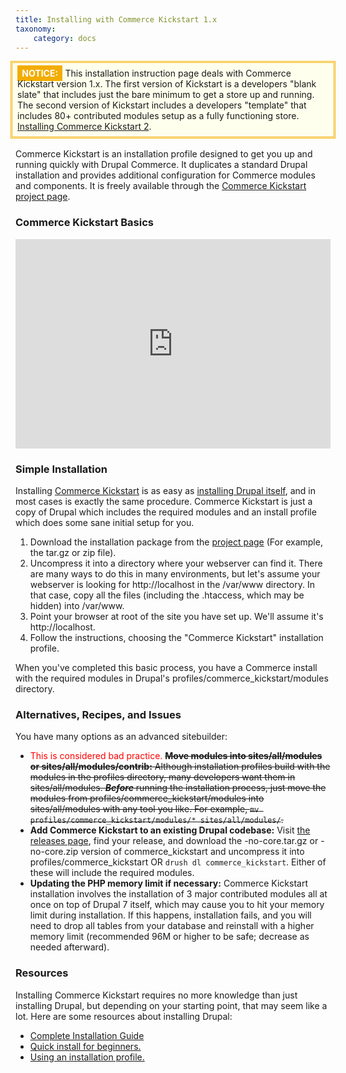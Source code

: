 ```yaml
---
title: Installing with Commerce Kickstart 1.x
taxonomy:
    category: docs
---
```


<div style="border: 3px double #F3AD00; padding: 8px; margin: 0 -8px 16px -8px; background: #FFFFED"><strong style="color:white;background:#F3AD00;padding:4px;">&nbsp;NOTICE:&nbsp;</strong> This installation instruction page deals with Commerce Kickstart version 1.x. The first version of Kickstart is a developers "blank slate" that includes just the bare minimum to get a store up and running. The second version of Kickstart includes a developers "template" that includes 80+ contributed modules setup as a fully functioning store. <a href="/commerce-kickstart-2/install">Installing Commerce Kickstart 2</a>.</div>

Commerce Kickstart is an installation profile designed to get you up and running quickly with Drupal Commerce. It duplicates a standard Drupal installation and provides additional configuration for Commerce modules and components.  It is freely available through the <a href="http://drupal.org/project/commerce_kickstart">Commerce Kickstart project page</a>.

<h3>Commerce Kickstart Basics</h3>
<iframe src="https://drupalize.me/ajax/drupalizeme_embed/690" height="335" width="100%" frameborder="0" scrolling="no" allowfullscreen></iframe>

<h3>Simple Installation</h3>
Installing <a href="http://drupal.org/project/commerce_kickstart">Commerce Kickstart</a> is as easy as <a href="http://drupal.org/documentation/install">installing Drupal itself</a>, and in most cases is exactly the same procedure. Commerce Kickstart is just a copy of Drupal which includes the required modules and an install profile which does some sane initial setup for you.

<ol>
<li>Download the installation package from the <a href="http://drupal.org/project/commerce_kickstart">project page</a> (For example, the tar.gz or zip file).</li>
<li>Uncompress it into a directory where your webserver can find it. There are many ways to do this in many environments, but let's assume your webserver is looking for http://localhost in the /var/www directory. In that case, copy all the files (including the .htaccess, which may be hidden) into /var/www. </li>
<li>Point your browser at root of the site you have set up.  We'll assume it's http://localhost.</li> 
<li>Follow the instructions, choosing the "Commerce Kickstart" installation profile.</li>
</ol>

When you've completed this basic process, you have a Commerce install with the required modules in Drupal's profiles/commerce_kickstart/modules directory.

<h3>Alternatives, Recipes, and Issues</h3>

You have many options as an advanced sitebuilder:
<ul>
<li><span style="color:red;">This is considered bad practice.</span> <strike><b>Move modules into sites/all/modules or sites/all/modules/contrib:</b> Although installation profiles build with the modules in the profiles directory, many developers want them in sites/all/modules. <b><i>Before</i></b> running the installation process, just move the modules from profiles/commerce_kickstart/modules into sites/all/modules with any tool you like. For example, <code>mv profiles/commerce_kickstart/modules/* sites/all/modules/</code>.</strike> </li>
<li><b>Add Commerce Kickstart to an existing Drupal codebase:</b> Visit <a href="http://drupal.org/node/1079066/release">the releases page</a>, find your release, and download the -no-core.tar.gz or -no-core.zip version of commerce_kickstart and uncompress it into profiles/commerce_kickstart OR <code>drush dl commerce_kickstart</code>. Either of these will include the required modules.</li>
<li><b>Updating the PHP memory limit if necessary:</b> Commerce Kickstart installation involves the installation of 3 major contributed modules all at once on top of Drupal 7 itself, which may cause you to hit your memory limit during installation. If this happens, installation fails, and you will need to drop all tables from your database and reinstall with a higher memory limit (recommended 96M or higher to be safe; decrease as needed afterward).</li>
</ul>

<h3>Resources</h3>
Installing Commerce Kickstart requires no more knowledge than just installing Drupal, but depending on your starting point, that may seem like a lot. Here are some resources about installing Drupal:
<ul>
<li><a href="http://drupal.org/documentation/install">Complete Installation Guide</a></li>
<li><a href="http://drupal.org/documentation/install/beginners">Quick install for beginners.</a></li>
<li><a href="http://drupal.org/node/306267">Using an installation profile.</a></li>
</ul>
